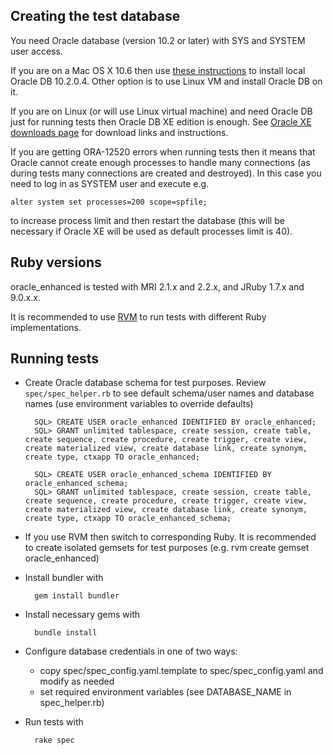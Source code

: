 Creating the test database
--------------------------

You need Oracle database (version 10.2 or later) with SYS and SYSTEM user access.

If you are on a Mac OS X 10.6 then use [these instructions](http://blog.rayapps.com/2009/09/14/how-to-install-oracle-database-10g-on-mac-os-x-snow-leopard) to install local Oracle DB 10.2.0.4. Other option is to use Linux VM and install Oracle DB on it.

If you are on Linux (or will use Linux virtual machine) and need Oracle DB just for running tests then Oracle DB XE edition is enough. See [Oracle XE downloads page](http://www.oracle.com/technetwork/database/express-edition/downloads/index.html) for download links and instructions.

If you are getting ORA-12520 errors when running tests then it means that Oracle cannot create enough processes to handle many connections (as during tests many connections are created and destroyed). In this case you need to log in as SYSTEM user and execute e.g.

    alter system set processes=200 scope=spfile;

to increase process limit and then restart the database (this will be necessary if Oracle XE will be used as default processes limit is 40).

Ruby versions
-------------

oracle_enhanced is tested with MRI 2.1.x and 2.2.x, and JRuby 1.7.x and 9.0.x.x.  

It is recommended to use [RVM](http://rvm.beginrescueend.com) to run tests with different Ruby implementations.

Running tests
-------------

* Create Oracle database schema for test purposes. Review `spec/spec_helper.rb` to see default schema/user names and database names (use environment variables to override defaults)

        SQL> CREATE USER oracle_enhanced IDENTIFIED BY oracle_enhanced;
        SQL> GRANT unlimited tablespace, create session, create table, create sequence, create procedure, create trigger, create view, create materialized view, create database link, create synonym, create type, ctxapp TO oracle_enhanced;

        SQL> CREATE USER oracle_enhanced_schema IDENTIFIED BY oracle_enhanced_schema;
        SQL> GRANT unlimited tablespace, create session, create table, create sequence, create procedure, create trigger, create view, create materialized view, create database link, create synonym, create type, ctxapp TO oracle_enhanced_schema;

* If you use RVM then switch to corresponding Ruby. It is recommended to create isolated gemsets for test purposes (e.g. rvm create gemset oracle_enhanced)

* Install bundler with

        gem install bundler

* Install necessary gems with

        bundle install
        
* Configure database credentials in one of two ways:
    * copy spec/spec_config.yaml.template to spec/spec_config.yaml and modify as needed
    * set required environment variables (see DATABASE_NAME in spec_helper.rb)

* Run tests with

        rake spec
